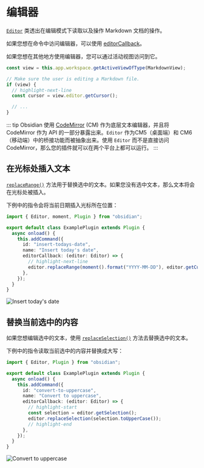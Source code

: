 <!--
 * @Author: luhaifeng666 youzui@hotmail.com
 * @Date: 2022-08-09 17:26:34
 * @LastEditors: luhaifeng666
 * @LastEditTime: 2022-08-17 10:32:13
 * @Description: 
-->
# 编辑器

[`Editor`](../reference/typescript/classes/Editor.md) 类透出在编辑模式下读取以及操作 Markdown 文档的操作。

如果您想在命令中访问编辑器，可以使用 [editorCallback](../user-interface/commands.md#editor-commands)。

如果您想在其他地方使用编辑器，您可以通过活动视图访问到它。

```ts
const view = this.app.workspace.getActiveViewOfType(MarkdownView);

// Make sure the user is editing a Markdown file.
if (view) {
  // highlight-next-line
  const cursor = view.editor.getCursor();

  // ...
}
```

::: tip
Obsidian 使用 [CodeMirror](https://codemirror.net/) (CM) 作为底层文本编辑器，并且将 CodeMirror 作为 API 的一部分暴露出来。`Editor` 作为CM5（桌面端）和 CM6（移动端）中的桥接功能而被抽象出来。使用 `Editor` 而不是直接访问 CodeMirror，那么您的插件就可以在两个平台上都可以运行。
:::

## 在光标处插入文本

[`replaceRange()`](../reference/typescript/classes/Editor.md#replacerange) 方法用于替换选中的文本。如果您没有选中文本，那么文本将会在光标处被插入。

下例中的指令会将当前日期插入光标所在位置：

```ts title="main.ts"
import { Editor, moment, Plugin } from "obsidian";

export default class ExamplePlugin extends Plugin {
  async onload() {
    this.addCommand({
      id: "insert-todays-date",
      name: "Insert today's date",
      editorCallback: (editor: Editor) => {
        // highlight-next-line
        editor.replaceRange(moment().format("YYYY-MM-DD"), editor.getCursor());
      },
    });
  }
}
```

![Insert today's date](/images/img/editor-todays-date.gif)

## 替换当前选中的内容

如果您想编辑选中的文本，使用 [`replaceSelection()`](../api/classes/Editor.md#replaceselection) 方法去替换选中的文本。

下例中的指令读取当前选中的内容并替换成大写：

```ts title="main.ts"
import { Editor, Plugin } from "obsidian";

export default class ExamplePlugin extends Plugin {
  async onload() {
    this.addCommand({
      id: "convert-to-uppercase",
      name: "Convert to uppercase",
      editorCallback: (editor: Editor) => {
        // highlight-start
        const selection = editor.getSelection();
        editor.replaceSelection(selection.toUpperCase());
        // highlight-end
      },
    });
  }
}
```

![Convert to uppercase](/images/img/editor-uppercase.gif)
